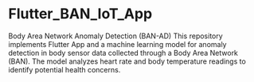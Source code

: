 # Flutter_BAN_IoT_App
Body Area Network Anomaly Detection (BAN-AD) This repository implements Flutter App and a machine learning model for anomaly detection in body sensor data collected through a Body Area Network (BAN). The model analyzes heart rate and body temperature readings to identify potential health concerns.
